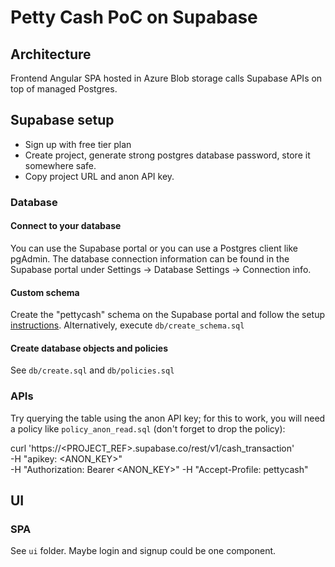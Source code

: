 # Petty Cash PoC on Supabase

## Architecture

Frontend Angular SPA hosted in Azure Blob storage calls Supabase APIs on top of managed Postgres.

## Supabase setup

* Sign up with free tier plan
* Create project, generate strong postgres database password, store it somewhere safe.
* Copy project URL and anon API key.

### Database

#### Connect to your database

You can use the Supabase portal or you can use a Postgres client like pgAdmin. The database connection information can be found in the Supabase portal under Settings -> Database Settings -> Connection info.

#### Custom schema

Create the "pettycash" schema on the Supabase portal and follow the setup [instructions](https://supabase.com/docs/guides/api/using-custom-schemas). Alternatively, execute `db/create_schema.sql`

#### Create database objects and policies

See `db/create.sql` and `db/policies.sql`

### APIs

Try querying the table using the anon API key; for this to work, you will need a policy like `policy_anon_read.sql` (don't forget to drop the policy):

  curl 'https://<PROJECT_REF>.supabase.co/rest/v1/cash_transaction' \
  -H "apikey: <ANON_KEY>" \
  -H "Authorization: Bearer <ANON_KEY>"
  -H "Accept-Profile: pettycash"

## UI

### SPA

See `ui` folder. Maybe login and signup could be one component.